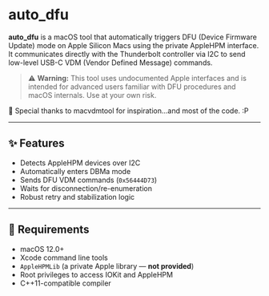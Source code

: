 # auto_dfu

**auto_dfu** is a macOS tool that automatically triggers DFU (Device Firmware Update) mode on Apple Silicon Macs using the private AppleHPM interface. It communicates directly with the Thunderbolt controller via I2C to send low-level USB-C VDM (Vendor Defined Message) commands.

> ⚠️ **Warning:** This tool uses undocumented Apple interfaces and is intended for advanced users familiar with DFU procedures and macOS internals. Use at your own risk.

🙏 Special thanks to macvdmtool for inspiration...and most of the code. :P

---

## ✨ Features

- Detects AppleHPM devices over I2C
- Automatically enters DBMa mode
- Sends DFU VDM commands (`0x56444D73`)
- Waits for disconnection/re-enumeration
- Robust retry and stabilization logic

---

## 🔧 Requirements

- macOS 12.0+  
- Xcode command line tools  
- `AppleHPMLib` (a private Apple library — **not provided**)  
- Root privileges to access IOKit and AppleHPM  
- C++11-compatible compiler
